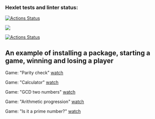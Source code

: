 ### Hexlet tests and linter status:
[![Actions Status](https://github.com/VeraVLVlas/frontend-project-lvl1/workflows/hexlet-check/badge.svg)](https://github.com/VeraVLVlas/frontend-project-lvl1/actions)

<a href="https://codeclimate.com/github/codeclimate/codeclimate/maintainability">
  <img src="https://api.codeclimate.com/v1/badges/a99a88d28ad37a79dbf6/maintainability" />
</a>

[![Actions Status](https://github.com/VeraVLVlas/frontend-project-lvl1/actions/workflows//main.yml/badge.svg)](https://github.com/VeraVLVlas/frontend-project-lvl1/blob/main/.github/workflows/main.yml)

An example of installing a package, starting a game, winning and losing a player
--------------------------------
Game: "Parity check"
<a href='https://asciinema.org/a/5HOLw2wr0KWmUFit9WLlwWlOG'>watch</a>

Game: "Calculator"
<a href='https://asciinema.org/a/V1Hk6juWgzNZjHaMmzfrWULxm'>watch</a>

Game: "GCD two numbers"
<a href='https://asciinema.org/a/y5sI9004NP3THYVLKikCqpVBO'>watch</a>

Game: "Arithmetic progression"
<a href='https://asciinema.org/a/GOvrc3CQGNyazE0Q8NRLO32Fc'>watch</a>

Game: "Is it a prime number?"
<a href='https://asciinema.org/a/ETPUqlA1TbizMnv0poM1IRjSh'>watch</a>
